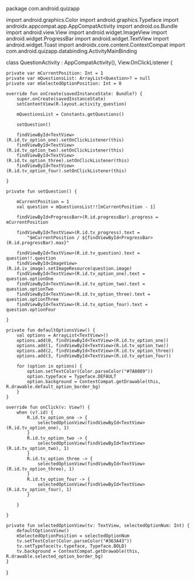 package com.android.quizapp

import android.graphics.Color
import android.graphics.Typeface
import androidx.appcompat.app.AppCompatActivity
import android.os.Bundle
import android.view.View
import android.widget.ImageView
import android.widget.ProgressBar
import android.widget.TextView
import android.widget.Toast
import androidx.core.content.ContextCompat
import com.android.quizapp.databinding.ActivityMainBinding

class QuestionActivity : AppCompatActivity(), View.OnClickListener {

    private var mCurrentPosition: Int = 1
    private var mQuestionsList: ArrayList<Question>? = null
    private var mSelectedOptionPosition: Int = 0

    override fun onCreate(savedInstanceState: Bundle?) {
        super.onCreate(savedInstanceState)
        setContentView(R.layout.activity_question)

        mQuestionsList = Constants.getQuestions()

        setQuestion()

        findViewById<TextView>(R.id.tv_option_one).setOnClickListener(this)
        findViewById<TextView>(R.id.tv_option_two).setOnClickListener(this)
        findViewById<TextView>(R.id.tv_option_three).setOnClickListener(this)
        findViewById<TextView>(R.id.tv_option_four).setOnClickListener(this)

    }

    private fun setQuestion() {

        mCurrentPosition = 1
        val question = mQuestionsList!![mCurrentPosition - 1]

        findViewById<ProgressBar>(R.id.progressBar).progress = mCurrentPosition

        findViewById<TextView>(R.id.tv_progress).text =
            "$mCurrentPosition / ${findViewById<ProgressBar>(R.id.progressBar).max}"

        findViewById<TextView>(R.id.tv_question).text = question!!.question
        findViewById<ImageView>(R.id.iv_image).setImageResource(question.image)
        findViewById<TextView>(R.id.tv_option_one).text = question.optionOne
        findViewById<TextView>(R.id.tv_option_two).text = question.optionTwo
        findViewById<TextView>(R.id.tv_option_three).text = question.optionThree
        findViewById<TextView>(R.id.tv_option_four).text = question.optionFour

    }

    private fun defaultOptionsView() {
        val options = ArrayList<TextView>()
        options.add(0, findViewById<TextView>(R.id.tv_option_one))
        options.add(1, findViewById<TextView>(R.id.tv_option_two))
        options.add(2, findViewById<TextView>(R.id.tv_option_three))
        options.add(3, findViewById<TextView>(R.id.tv_option_four))

        for (option in options) {
            option.setTextColor(Color.parseColor("#7A8089"))
            option.typeface = Typeface.DEFAULT
            option.background = ContextCompat.getDrawable(this, R.drawable.default_option_border_bg)
        }
    }

    override fun onClick(v: View?) {
        when (v?.id) {
            R.id.tv_option_one -> {
                selectedOptionView(findViewById<TextView>(R.id.tv_option_one), 1)
            }
            R.id.tv_option_two -> {
                selectedOptionView(findViewById<TextView>(R.id.tv_option_two), 1)
            }
            R.id.tv_option_three -> {
                selectedOptionView(findViewById<TextView>(R.id.tv_option_three), 1)
            }
            R.id.tv_option_four -> {
                selectedOptionView(findViewById<TextView>(R.id.tv_option_four), 1)
            }

        }

    }

    private fun selectedOptionView(tv: TextView, selectedOptionNum: Int) {
        defaultOptionsView()
        mSelectedOptionPosition = selectedOptionNum
        tv.setTextColor(Color.parseColor("#363A43"))
        tv.setTypeface(tv.typeface, Typeface.BOLD)
        tv.background = ContextCompat.getDrawable(this, R.drawable.selected_option_border_bg)
    }
}